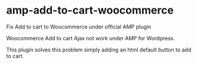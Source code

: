 # amp-add-to-cart-woocommerce
Fix Add to cart to Woocommerce under official AMP plugin

Woocommerce Add to cart Ajax not work under AMP for Wordpress.

This plugin solves this problem simply adding an html default button to add to cart.
